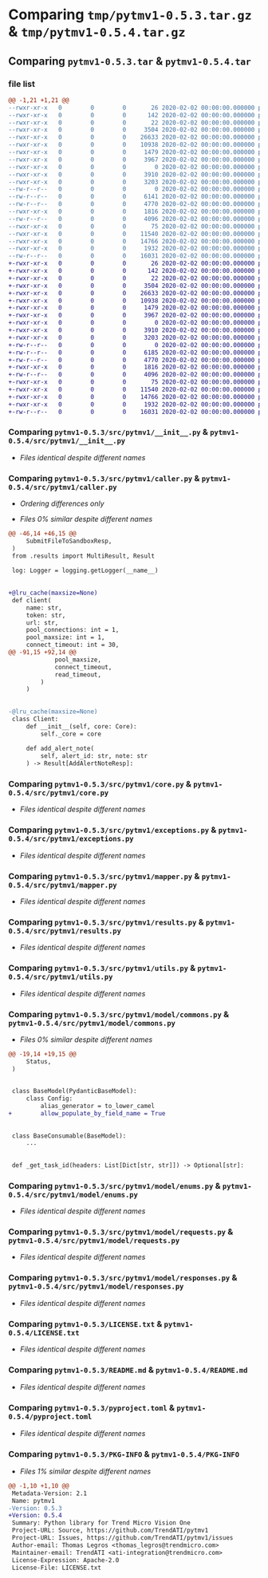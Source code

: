 # Comparing `tmp/pytmv1-0.5.3.tar.gz` & `tmp/pytmv1-0.5.4.tar.gz`

## Comparing `pytmv1-0.5.3.tar` & `pytmv1-0.5.4.tar`

### file list

```diff
@@ -1,21 +1,21 @@
--rwxr-xr-x   0        0        0       26 2020-02-02 00:00:00.000000 pytmv1-0.5.3/.coveragerc
--rwxr-xr-x   0        0        0      142 2020-02-02 00:00:00.000000 pytmv1-0.5.3/tox.ini
--rwxr-xr-x   0        0        0       22 2020-02-02 00:00:00.000000 pytmv1-0.5.3/src/pytmv1/__about__.py
--rwxr-xr-x   0        0        0     3504 2020-02-02 00:00:00.000000 pytmv1-0.5.3/src/pytmv1/__init__.py
--rwxr-xr-x   0        0        0    26633 2020-02-02 00:00:00.000000 pytmv1-0.5.3/src/pytmv1/caller.py
--rwxr-xr-x   0        0        0    10938 2020-02-02 00:00:00.000000 pytmv1-0.5.3/src/pytmv1/core.py
--rwxr-xr-x   0        0        0     1479 2020-02-02 00:00:00.000000 pytmv1-0.5.3/src/pytmv1/exceptions.py
--rwxr-xr-x   0        0        0     3967 2020-02-02 00:00:00.000000 pytmv1-0.5.3/src/pytmv1/mapper.py
--rwxr-xr-x   0        0        0        0 2020-02-02 00:00:00.000000 pytmv1-0.5.3/src/pytmv1/py.typed
--rwxr-xr-x   0        0        0     3910 2020-02-02 00:00:00.000000 pytmv1-0.5.3/src/pytmv1/results.py
--rwxr-xr-x   0        0        0     3203 2020-02-02 00:00:00.000000 pytmv1-0.5.3/src/pytmv1/utils.py
--rw-r--r--   0        0        0        0 2020-02-02 00:00:00.000000 pytmv1-0.5.3/src/pytmv1/model/__init__.py
--rw-r--r--   0        0        0     6141 2020-02-02 00:00:00.000000 pytmv1-0.5.3/src/pytmv1/model/commons.py
--rw-r--r--   0        0        0     4770 2020-02-02 00:00:00.000000 pytmv1-0.5.3/src/pytmv1/model/enums.py
--rwxr-xr-x   0        0        0     1816 2020-02-02 00:00:00.000000 pytmv1-0.5.3/src/pytmv1/model/requests.py
--rw-r--r--   0        0        0     4096 2020-02-02 00:00:00.000000 pytmv1-0.5.3/src/pytmv1/model/responses.py
--rwxr-xr-x   0        0        0       75 2020-02-02 00:00:00.000000 pytmv1-0.5.3/.gitignore
--rwxr-xr-x   0        0        0    11540 2020-02-02 00:00:00.000000 pytmv1-0.5.3/LICENSE.txt
--rwxr-xr-x   0        0        0    14766 2020-02-02 00:00:00.000000 pytmv1-0.5.3/README.md
--rwxr-xr-x   0        0        0     1932 2020-02-02 00:00:00.000000 pytmv1-0.5.3/pyproject.toml
--rw-r--r--   0        0        0    16031 2020-02-02 00:00:00.000000 pytmv1-0.5.3/PKG-INFO
+-rwxr-xr-x   0        0        0       26 2020-02-02 00:00:00.000000 pytmv1-0.5.4/.coveragerc
+-rwxr-xr-x   0        0        0      142 2020-02-02 00:00:00.000000 pytmv1-0.5.4/tox.ini
+-rwxr-xr-x   0        0        0       22 2020-02-02 00:00:00.000000 pytmv1-0.5.4/src/pytmv1/__about__.py
+-rwxr-xr-x   0        0        0     3504 2020-02-02 00:00:00.000000 pytmv1-0.5.4/src/pytmv1/__init__.py
+-rwxr-xr-x   0        0        0    26633 2020-02-02 00:00:00.000000 pytmv1-0.5.4/src/pytmv1/caller.py
+-rwxr-xr-x   0        0        0    10938 2020-02-02 00:00:00.000000 pytmv1-0.5.4/src/pytmv1/core.py
+-rwxr-xr-x   0        0        0     1479 2020-02-02 00:00:00.000000 pytmv1-0.5.4/src/pytmv1/exceptions.py
+-rwxr-xr-x   0        0        0     3967 2020-02-02 00:00:00.000000 pytmv1-0.5.4/src/pytmv1/mapper.py
+-rwxr-xr-x   0        0        0        0 2020-02-02 00:00:00.000000 pytmv1-0.5.4/src/pytmv1/py.typed
+-rwxr-xr-x   0        0        0     3910 2020-02-02 00:00:00.000000 pytmv1-0.5.4/src/pytmv1/results.py
+-rwxr-xr-x   0        0        0     3203 2020-02-02 00:00:00.000000 pytmv1-0.5.4/src/pytmv1/utils.py
+-rw-r--r--   0        0        0        0 2020-02-02 00:00:00.000000 pytmv1-0.5.4/src/pytmv1/model/__init__.py
+-rw-r--r--   0        0        0     6185 2020-02-02 00:00:00.000000 pytmv1-0.5.4/src/pytmv1/model/commons.py
+-rw-r--r--   0        0        0     4770 2020-02-02 00:00:00.000000 pytmv1-0.5.4/src/pytmv1/model/enums.py
+-rwxr-xr-x   0        0        0     1816 2020-02-02 00:00:00.000000 pytmv1-0.5.4/src/pytmv1/model/requests.py
+-rw-r--r--   0        0        0     4096 2020-02-02 00:00:00.000000 pytmv1-0.5.4/src/pytmv1/model/responses.py
+-rwxr-xr-x   0        0        0       75 2020-02-02 00:00:00.000000 pytmv1-0.5.4/.gitignore
+-rwxr-xr-x   0        0        0    11540 2020-02-02 00:00:00.000000 pytmv1-0.5.4/LICENSE.txt
+-rwxr-xr-x   0        0        0    14766 2020-02-02 00:00:00.000000 pytmv1-0.5.4/README.md
+-rwxr-xr-x   0        0        0     1932 2020-02-02 00:00:00.000000 pytmv1-0.5.4/pyproject.toml
+-rw-r--r--   0        0        0    16031 2020-02-02 00:00:00.000000 pytmv1-0.5.4/PKG-INFO
```

### Comparing `pytmv1-0.5.3/src/pytmv1/__init__.py` & `pytmv1-0.5.4/src/pytmv1/__init__.py`

 * *Files identical despite different names*

### Comparing `pytmv1-0.5.3/src/pytmv1/caller.py` & `pytmv1-0.5.4/src/pytmv1/caller.py`

 * *Ordering differences only*

 * *Files 0% similar despite different names*

```diff
@@ -46,14 +46,15 @@
     SubmitFileToSandboxResp,
 )
 from .results import MultiResult, Result
 
 log: Logger = logging.getLogger(__name__)
 
 
+@lru_cache(maxsize=None)
 def client(
     name: str,
     token: str,
     url: str,
     pool_connections: int = 1,
     pool_maxsize: int = 1,
     connect_timeout: int = 30,
@@ -91,15 +92,14 @@
             pool_maxsize,
             connect_timeout,
             read_timeout,
         )
     )
 
 
-@lru_cache(maxsize=None)
 class Client:
     def __init__(self, core: Core):
         self._core = core
 
     def add_alert_note(
         self, alert_id: str, note: str
     ) -> Result[AddAlertNoteResp]:
```

### Comparing `pytmv1-0.5.3/src/pytmv1/core.py` & `pytmv1-0.5.4/src/pytmv1/core.py`

 * *Files identical despite different names*

### Comparing `pytmv1-0.5.3/src/pytmv1/exceptions.py` & `pytmv1-0.5.4/src/pytmv1/exceptions.py`

 * *Files identical despite different names*

### Comparing `pytmv1-0.5.3/src/pytmv1/mapper.py` & `pytmv1-0.5.4/src/pytmv1/mapper.py`

 * *Files identical despite different names*

### Comparing `pytmv1-0.5.3/src/pytmv1/results.py` & `pytmv1-0.5.4/src/pytmv1/results.py`

 * *Files identical despite different names*

### Comparing `pytmv1-0.5.3/src/pytmv1/utils.py` & `pytmv1-0.5.4/src/pytmv1/utils.py`

 * *Files identical despite different names*

### Comparing `pytmv1-0.5.3/src/pytmv1/model/commons.py` & `pytmv1-0.5.4/src/pytmv1/model/commons.py`

 * *Files 0% similar despite different names*

```diff
@@ -19,14 +19,15 @@
     Status,
 )
 
 
 class BaseModel(PydanticBaseModel):
     class Config:
         alias_generator = to_lower_camel
+        allow_populate_by_field_name = True
 
 
 class BaseConsumable(BaseModel):
     ...
 
 
 def _get_task_id(headers: List[Dict[str, str]]) -> Optional[str]:
```

### Comparing `pytmv1-0.5.3/src/pytmv1/model/enums.py` & `pytmv1-0.5.4/src/pytmv1/model/enums.py`

 * *Files identical despite different names*

### Comparing `pytmv1-0.5.3/src/pytmv1/model/requests.py` & `pytmv1-0.5.4/src/pytmv1/model/requests.py`

 * *Files identical despite different names*

### Comparing `pytmv1-0.5.3/src/pytmv1/model/responses.py` & `pytmv1-0.5.4/src/pytmv1/model/responses.py`

 * *Files identical despite different names*

### Comparing `pytmv1-0.5.3/LICENSE.txt` & `pytmv1-0.5.4/LICENSE.txt`

 * *Files identical despite different names*

### Comparing `pytmv1-0.5.3/README.md` & `pytmv1-0.5.4/README.md`

 * *Files identical despite different names*

### Comparing `pytmv1-0.5.3/pyproject.toml` & `pytmv1-0.5.4/pyproject.toml`

 * *Files identical despite different names*

### Comparing `pytmv1-0.5.3/PKG-INFO` & `pytmv1-0.5.4/PKG-INFO`

 * *Files 1% similar despite different names*

```diff
@@ -1,10 +1,10 @@
 Metadata-Version: 2.1
 Name: pytmv1
-Version: 0.5.3
+Version: 0.5.4
 Summary: Python library for Trend Micro Vision One
 Project-URL: Source, https://github.com/TrendATI/pytmv1
 Project-URL: Issues, https://github.com/TrendATI/pytmv1/issues
 Author-email: Thomas Legros <thomas_legros@trendmicro.com>
 Maintainer-email: TrendATI <ati-integration@trendmicro.com>
 License-Expression: Apache-2.0
 License-File: LICENSE.txt
```

